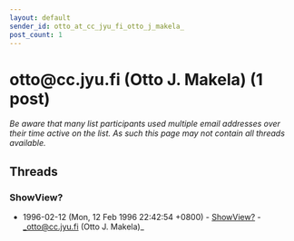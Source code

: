 ```yaml
---
layout: default
sender_id: otto_at_cc_jyu_fi_otto_j_makela_
post_count: 1
---
```


# otto<span>@</span>cc.jyu.fi (Otto J. Makela) (1 post)

_Be aware that many list participants used multiple email addresses over their time active on the list. As such this page may not contain all threads available._

## Threads

### ShowView?
+ 1996-02-12 (Mon, 12 Feb 1996 22:42:54 +0800) - [ShowView?](/archive/1996/02/9e11481ba049416c4d8eee089ace763694f5bd2d763b747297951734c70f8fb4) - _otto@cc.jyu.fi (Otto J. Makela)_

